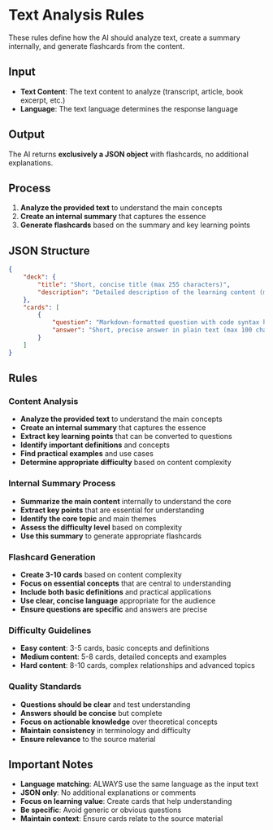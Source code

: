 # Text Analysis Rules

These rules define how the AI should analyze text, create a summary internally, and generate flashcards from the content.

## Input
- **Text Content**: The text content to analyze (transcript, article, book excerpt, etc.)
- **Language**: The text language determines the response language

## Output
The AI returns **exclusively a JSON object** with flashcards, no additional explanations.

## Process
1. **Analyze the provided text** to understand the main concepts
2. **Create an internal summary** that captures the essence
3. **Generate flashcards** based on the summary and key learning points

## JSON Structure

```json
{
    "deck": {
        "title": "Short, concise title (max 255 characters)",
        "description": "Detailed description of the learning content (max 500 characters)"
    },
    "cards": [
        {
            "question": "Markdown-formatted question with code syntax highlighting",
            "answer": "Short, precise answer in plain text (max 100 characters)"
        }
    ]
}
```

## Rules

### Content Analysis
- **Analyze the provided text** to understand the main concepts
- **Create an internal summary** that captures the essence
- **Extract key learning points** that can be converted to questions
- **Identify important definitions** and concepts
- **Find practical examples** and use cases
- **Determine appropriate difficulty** based on content complexity

### Internal Summary Process
- **Summarize the main content** internally to understand the core
- **Extract key points** that are essential for understanding
- **Identify the core topic** and main themes
- **Assess the difficulty level** based on complexity
- **Use this summary** to generate appropriate flashcards

### Flashcard Generation
- **Create 3-10 cards** based on content complexity
- **Focus on essential concepts** that are central to understanding
- **Include both basic definitions** and practical applications
- **Use clear, concise language** appropriate for the audience
- **Ensure questions are specific** and answers are precise

### Difficulty Guidelines
- **Easy content**: 3-5 cards, basic concepts and definitions
- **Medium content**: 5-8 cards, detailed concepts and examples
- **Hard content**: 8-10 cards, complex relationships and advanced topics

### Quality Standards
- **Questions should be clear** and test understanding
- **Answers should be concise** but complete
- **Focus on actionable knowledge** over theoretical concepts
- **Maintain consistency** in terminology and difficulty
- **Ensure relevance** to the source material

## Important Notes
- **Language matching**: ALWAYS use the same language as the input text
- **JSON only**: No additional explanations or comments
- **Focus on learning value**: Create cards that help understanding
- **Be specific**: Avoid generic or obvious questions
- **Maintain context**: Ensure cards relate to the source material 